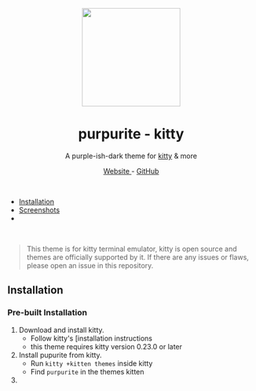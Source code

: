 <br />
<br />
<p align=center><a href=https://purpurite.ehan.dev><img width=200 height=200 src=https://purpurite.ehan.dev/colorBoxes/purple5.png></a></p>
<h1 align=center> purpurite - kitty </h1>
<p align=center> A purple-ish-dark theme for <a href="https://sw.kovidgoyal.net/kitty/">kitty</a> & more
<p align=center> <a href=https://purpurite.ehan.dev> Website </a> - <a href=https://github.com/purpurite/> GitHub </a> </p>

<br />

-   [Installation](#installation)
-   [Screenshots](#screenshots)
-   [ ](#)

<br />

> This theme is for kitty terminal emulator, kitty is open source and themes are officially supported by it. If there are any issues or flaws, please open an issue in this repository.

## Installation

### Pre-built Installation

  1. Download and install kitty.
      * Follow kitty's [installation instructions
      * this theme requires kitty version 0.23.0 or later
  2. Install pupurite from kitty.
      * Run `kitty +kitten themes` inside kitty
      * Find `purpurite` in the themes kitten
  3.
